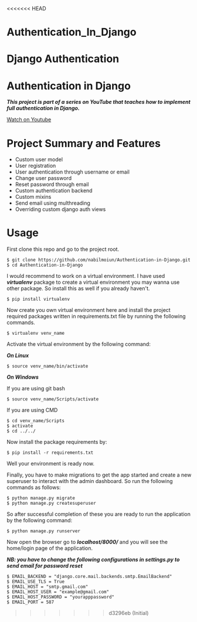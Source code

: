 <<<<<<< HEAD
# Authentication_In_Django
Django Authentication
=======
# Authentication in Django

***This project is part of a series on YouTube that teaches how to implement full authentication in Django.***

[Watch on Youtube](https://www.youtube.com/watch?v=nYcWtM-fU0M&list=PLoomN1iY7V9m3o1prTA-z6sxUFf9jLf8l)

Project Summary and Features
================

  + Custom user model
  + User registration
  + User authentication through username or email
  + Change user password
  + Reset password through email
  + Custom authentication backend
  + Custom mixins
  + Send email using multhreading
  + Overriding custom django auth views

Usage
=================

First clone this repo and go to the project root.

    $ git clone https://github.com/nabilmoiun/Authentication-in-Django.git
    $ cd Authentication-in-Django

I would recommend to work on a virtual environment. I have used ***virtualenv*** package to create a virtual environment you may wanna use other package. So install this as well if you already haven't.

    $ pip install virtualenv
    
Now create you own virtual environment here and install the project required packages written in requirements.txt file by running the following commands.

    $ virtualenv venv_name

Activate the virtual environment by the following command:


***On Linux***

    $ source venv_name/bin/activate
    
***On Windows***

If you are using git bash

    $ source venv_name/Scripts/activate
    
If you are using CMD

    $ cd venv_name/Scripts
    $ activate
    $ cd ../../
    
    
Now install the package requirements by:

    $ pip install -r requirements.txt
    
Well your environment is ready now.

Finally, you have to make migrations to get the app started and create a new superuser to interact with the admin dashboard.
So run the following commands as follows:

    $ python manage.py migrate
    $ python manage.py createsuperuser

So after successful completion of these you are ready to run the application by the following command:

    $ python manage.py runserver
    
Now open the browser go to ***localhost/8000/*** and you will see the home/login page of the application.


***NB: you have to change the following configurations in settings.py to send email for password reset***


    $ EMAIL_BACKEND = "django.core.mail.backends.smtp.EmailBackend"
    $ EMAIL_USE_TLS = True
    $ EMAIL_HOST = "smtp.gmail.com"
    $ EMAIL_HOST_USER = "example@gmail.com"
    $ EMAIL_HOST_PASSWORD = "yourapppassword"
    $ EMAIL_PORT = 587


>>>>>>> d3296eb (Initial)
